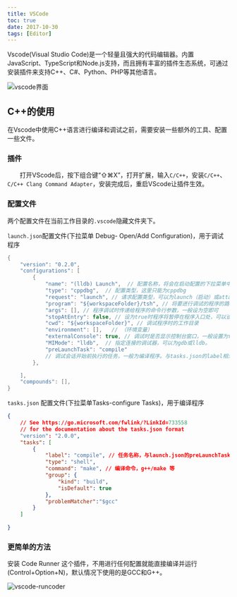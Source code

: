 ```yaml
---
title: VSCode
toc: true
date: 2017-10-30
tags: [Editor]
---
```


Vscode(Visual Studio Code)是一个轻量且强大的代码编辑器。内置JavaScript、TypeScript和Node.js支持，而且拥有丰富的插件生态系统，可通过安装插件来支持C++、C#、Python、PHP等其他语言。

![vscode界面](http://or9a8nskt.bkt.clouddn.com/vscode_demo.png)


## C++的使用

在Vscode中使用C++语言进行编译和调试之前，需要安装一些额外的工具、配置一些文件。

### 插件

　　打开VScode后，按下组合键“⇧⌘X”，打开扩展，输入`C/C++`，安装`C/C++`、`C/C++ Clang Command Adapter`，安装完成后，重启VScode让插件生效。



### 配置文件

两个配置文件在当前工作目录的`.vscode`隐藏文件夹下。


`launch.json`配置文件(下拉菜单 Debug- Open/Add Configuration)，用于调试程序

```C
{
    "version": "0.2.0",
    "configurations": [
        {
            "name": "(lldb) Launch",  // 配置名称，将会在启动配置的下拉菜单中显示
            "type": "cppdbg",  // 配置类型，这里只能为cppdbg
            "request": "launch", // 请求配置类型，可以为launch（启动）或attach（附加）
            "program": "${workspaceFolder}/tsh", // 将要进行调试的程序的路径
            "args": [], // 程序调试时传递给程序的命令行参数，一般设为空即可
            "stopAtEntry": false, // 设为true时程序将暂停在程序入口处，可以设置为true
            "cwd": "${workspaceFolder}", // 调试程序时的工作目录
            "environment": [],   // （环境变量）
            "externalConsole": true, // 调试时是否显示控制台窗口，一般设置为true显示控制台
            "MIMode": "lldb",  // 指定连接的调试器，可以为gdb或lldb。
            "preLaunchTask": "compile" 
            // 调试会话开始前执行的任务，一般为编译程序。与tasks.json的label相对应
        },

    ],
    "compounds": [],
}
```

`tasks.json` 配置文件(下拉菜单Tasks-configure Tasks)，用于编译程序

```JSON
{
    // See https://go.microsoft.com/fwlink/?LinkId=733558
    // for the documentation about the tasks.json format
    "version": "2.0.0",
    "tasks": [
        {
            "label": "compile", // 任务名称，与launch.json的preLaunchTask相对
            "type": "shell",
            "command": "make", // 编译命令，g++/make 等
            "group": {
                "kind": "build",
                "isDefault": true
            },
            "problemMatcher":"$gcc"
        }
    ]
    
}
```


### 更简单的方法

安装 Code Runner 这个插件，不用进行任何配置就能直接编译并运行(Control+Option+N)，默认情况下使用的是GCC和G++。

![vscode-runcoder](http://or9a8nskt.bkt.clouddn.com/vscode-runcoder.png)

